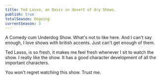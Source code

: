 ```yaml
---
title: Ted Lasso, an Oasis in desert of dry Shows.
publish: true
totalSeason: Ongoing
currentSeason: 3 
---
```


A Comedy cum Underdog Show. What's not to like here. And I can't say enough, I love shows with british accents. Just can't get enough of them.

Ted Lasso, is so fresh, it makes me feel fresh whenever I sit to watch the show. I really like the show. It has a good character development of all the important characters.

You won't regret watching this show. Trust me.
